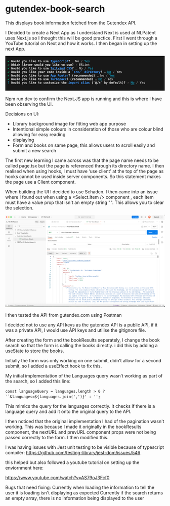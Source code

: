 # gutendex-book-search
This displays book information fetched from the Gutendex API.

I Decided to create a Next App as I understand Next is used at NLPatent uses Next.js so I thought this will be good practice. 
First I went through a YouTube tutorial on Next and how it works. I then began in setting up the next App. 

![Alt text](image.png)

Npm run dev to confirm the Next.JS app is running and this is where I have been observing the UI.

Decisions on UI:
- Library background image for fitting web app purpose
- Intentional simple colours in consideration of those who are colour blind allowing for easy reading
- displaying
- Form and books on same page, this allows users to scroll easily and submit a new search

The first new learning I came across was that the page name needs to be called page.tsx but the page is referenced through its directory name.
I then realised when using hooks, I must have ‘use client’ at the top of the page as hooks cannot be used inside server components. So this statement makes the page use a Client component.

When building the UI I decided to use Schadcn.
I then came into an issue where I found out  when using a <Select.Item /> component , each item must have a value prop that isn't an empty string "". This allows you to clear the selection.

![Alt text](image-1.png)

I then tested the API from gutendex.com using Postman

I decided not to use any API keys as the gutendex API is a public API, if it was a private API, I would use API keys and utilise the gitignore file.

After creating the form and the bookResults seperately, I change the book search so that the form is calling the books directly. i did this by adding a useState to store the books.

Initially the form was only working on one submit, didn’t allow for a second submit, so I added a useEffect hook to fix this.

My initial implementation of the Languages query wasn’t working as part of the search, so I added this line:

`const languageQuery = languages.length > 0 ? ``&languages=${languages.join(',')}' : '';`

This mimics the query for the languages correctly. It checks if there is a language query and add it onto the original query to the API.


I then noticed that the original implementation I had of the pagination wasn't working. This was because I made it originally in the bookResults component, the nextURL and prevURL component props were not being passed correctly to the form. I then modified this. 

I was having issues with Jest unit testing to be visible because of typescript compiler:
https://github.com/testing-library/jest-dom/issues/546

this helped but also followed a youtube tutorial on setting up the enviornment here:

https://www.youtube.com/watch?v=AS79oJ3Fcf0


Bugs that need fixing:
Currently when loading the information to tell the user it is loading isn't displaying as expected
Currently if the search returns an empty array, there is no information being displayed to the user